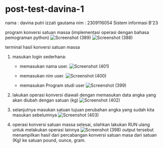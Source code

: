 # post-test-davina-1
nama : davina putri izzati gautama
nim : 2309116054
Sistem informasi B'23


program konversi satuan massa (implementasi operasi dengan bahasa pemograman python)
![Screenshot (389)](https://github.com/davinasi/post-test-davina-1/assets/144905548/9dc9fb8a-a80f-406c-a7d3-a85deb0dab22)
![Screenshot (388)](https://github.com/davinasi/post-test-davina-1/assets/144905548/573ece3a-a1b8-485e-8de4-ece46d953fed)




terminal hasil konversi satuan massa
1. masukan login sederhana:
   - memasukan nama user.
   ![Screenshot (401)](https://github.com/davinasi/post-test-davina-1/assets/144905548/065d4790-47a5-44ee-81da-fde034875822)

   - memasukan nim user.
   ![Screenshot (400)](https://github.com/davinasi/post-test-davina-1/assets/144905548/8396b5b7-5ce1-470e-86f4-aea275d464b8)

   - memasukan Program studi user
   ![Screenshot (399)](https://github.com/davinasi/post-test-davina-1/assets/144905548/1cb01e0d-a4d2-43c5-8f0e-742cf681ecc9)


2. lakukan operasi konversi diawali dengan memasukan data angka yang akan diubah dengan satuan (kg) 
![Screenshot (402)](https://github.com/davinasi/post-test-davina-1/assets/144905548/55aed1dc-a4a0-49ca-baf2-684bde4f6875)

3. selanjutnya masukan satuan tujuan perubahan angka yang sudah kita masukan sebelumnya
![Screenshot (403)](https://github.com/davinasi/post-test-davina-1/assets/144905548/1ed1a4d7-7601-475a-b6fa-f4568bb80a71)

4. operasi konversi satuan massa selesai, silahkan lakukan RUN ulang untuk melakukan operasi lainnya
![Screenshot (398)](https://github.com/davinasi/post-test-davina-1/assets/144905548/7dca4d96-baff-4c6a-9230-7bdd940575d2)
output tersebut menampilkan hasil dari percabangan konversi satuan masa dari satuan (Kg) ke satuan pound, ounce, gram. 
